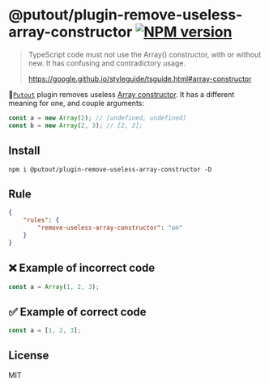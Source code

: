# @putout/plugin-remove-useless-array-constructor [![NPM version][NPMIMGURL]][NPMURL]

[NPMIMGURL]: https://img.shields.io/npm/v/@putout/plugin-remove-useless-array-constructor.svg?style=flat&longCache=true
[NPMURL]: https://npmjs.org/package/@putout/plugin-remove-useless-array-constructor"npm"

> TypeScript code must not use the Array() constructor, with or without new. It has confusing and contradictory usage.
>
> https://google.github.io/styleguide/tsguide.html#array-constructor

🐊[`Putout`](https://github.com/coderaiser/putout) plugin removes useless [Array constructor](https://developer.mozilla.org/en-US/docs/Web/JavaScript/Reference/Global_Objects/Array/Array).
It has a different meaning for one, and couple arguments:

```js
const a = new Array(2); // [undefined, undefined]
const b = new Array(2, 3); // [2, 3];
```

## Install

```
npm i @putout/plugin-remove-useless-array-constructor -D
```

## Rule

```json
{
    "rules": {
        "remove-useless-array-constructor": "on"
    }
}
```

## ❌ Example of incorrect code

```js
const a = Array(1, 2, 3);
```

## ✅ Example of correct code

```js
const a = [1, 2, 3];
```

## License

MIT
